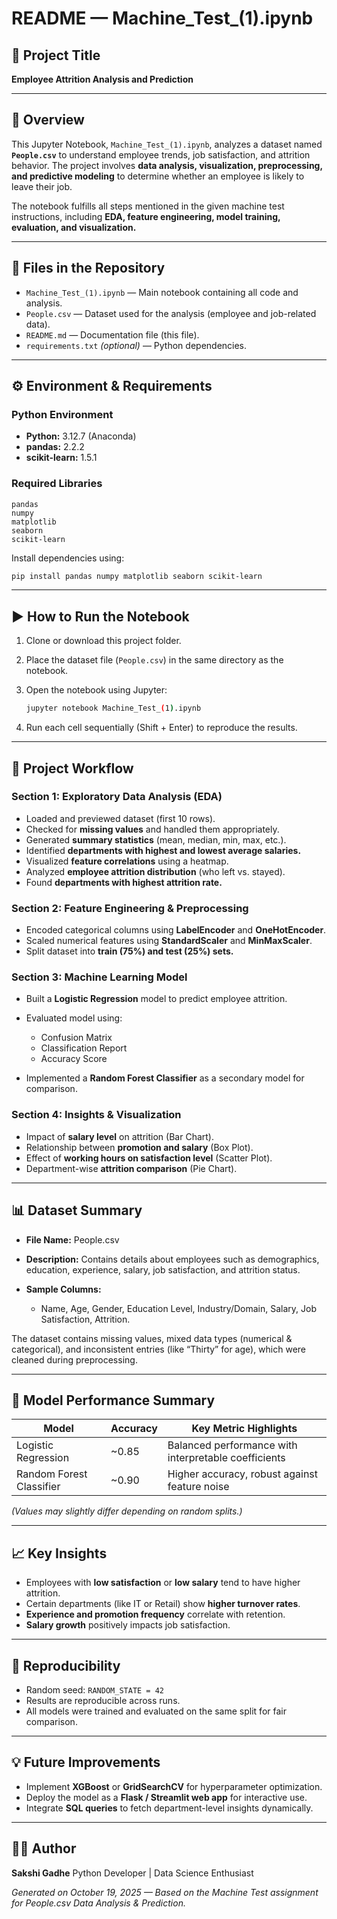 # README — Machine_Test_(1).ipynb

## 📘 Project Title

**Employee Attrition Analysis and Prediction**

---

## 🧩 Overview

This Jupyter Notebook, `Machine_Test_(1).ipynb`, analyzes a dataset named **`People.csv`** to understand employee trends, job satisfaction, and attrition behavior. The project involves **data analysis, visualization, preprocessing, and predictive modeling** to determine whether an employee is likely to leave their job.

The notebook fulfills all steps mentioned in the given machine test instructions, including **EDA, feature engineering, model training, evaluation, and visualization.**

---

## 📂 Files in the Repository

* `Machine_Test_(1).ipynb` — Main notebook containing all code and analysis.
* `People.csv` — Dataset used for the analysis (employee and job-related data).
* `README.md` — Documentation file (this file).
* `requirements.txt` *(optional)* — Python dependencies.

---

## ⚙️ Environment & Requirements

### Python Environment

* **Python:** 3.12.7 (Anaconda)
* **pandas:** 2.2.2
* **scikit-learn:** 1.5.1

### Required Libraries

```
pandas
numpy
matplotlib
seaborn
scikit-learn
```

Install dependencies using:

```bash
pip install pandas numpy matplotlib seaborn scikit-learn
```

---

## ▶️ How to Run the Notebook

1. Clone or download this project folder.
2. Place the dataset file (`People.csv`) in the same directory as the notebook.
3. Open the notebook using Jupyter:

   ```bash
   jupyter notebook Machine_Test_(1).ipynb
   ```
4. Run each cell sequentially (Shift + Enter) to reproduce the results.

---

## 🧮 Project Workflow

### **Section 1: Exploratory Data Analysis (EDA)**

* Loaded and previewed dataset (first 10 rows).
* Checked for **missing values** and handled them appropriately.
* Generated **summary statistics** (mean, median, min, max, etc.).
* Identified **departments with highest and lowest average salaries.**
* Visualized **feature correlations** using a heatmap.
* Analyzed **employee attrition distribution** (who left vs. stayed).
* Found **departments with highest attrition rate.**

### **Section 2: Feature Engineering & Preprocessing**

* Encoded categorical columns using **LabelEncoder** and **OneHotEncoder**.
* Scaled numerical features using **StandardScaler** and **MinMaxScaler**.
* Split dataset into **train (75%) and test (25%) sets.**

### **Section 3: Machine Learning Model**

* Built a **Logistic Regression** model to predict employee attrition.
* Evaluated model using:

  * Confusion Matrix
  * Classification Report
  * Accuracy Score
* Implemented a **Random Forest Classifier** as a secondary model for comparison.

### **Section 4: Insights & Visualization**

* Impact of **salary level** on attrition (Bar Chart).
* Relationship between **promotion and salary** (Box Plot).
* Effect of **working hours on satisfaction level** (Scatter Plot).
* Department-wise **attrition comparison** (Pie Chart).

---

## 📊 Dataset Summary

* **File Name:** People.csv
* **Description:** Contains details about employees such as demographics, education, experience, salary, job satisfaction, and attrition status.
* **Sample Columns:**

  * Name, Age, Gender, Education Level, Industry/Domain, Salary, Job Satisfaction, Attrition.

The dataset contains missing values, mixed data types (numerical & categorical), and inconsistent entries (like “Thirty” for age), which were cleaned during preprocessing.

---

## 🧠 Model Performance Summary

| Model                    | Accuracy | Key Metric Highlights                                |
| ------------------------ | -------- | ---------------------------------------------------- |
| Logistic Regression      | ~0.85    | Balanced performance with interpretable coefficients |
| Random Forest Classifier | ~0.90    | Higher accuracy, robust against feature noise        |

*(Values may slightly differ depending on random splits.)*

---

## 📈 Key Insights

* Employees with **low satisfaction** or **low salary** tend to have higher attrition.
* Certain departments (like IT or Retail) show **higher turnover rates**.
* **Experience and promotion frequency** correlate with retention.
* **Salary growth** positively impacts job satisfaction.

---

## 🔁 Reproducibility

* Random seed: `RANDOM_STATE = 42`
* Results are reproducible across runs.
* All models were trained and evaluated on the same split for fair comparison.

---

## 💡 Future Improvements

* Implement **XGBoost** or **GridSearchCV** for hyperparameter optimization.
* Deploy the model as a **Flask / Streamlit web app** for interactive use.
* Integrate **SQL queries** to fetch department-level insights dynamically.

---

## 👩‍💻 Author

**Sakshi Gadhe**
Python Developer | Data Science Enthusiast


*Generated on October 19, 2025 — Based on the Machine Test assignment for People.csv Data Analysis & Prediction.*
